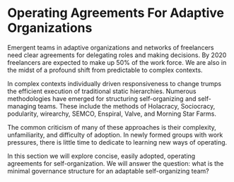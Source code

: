 # Operating Agreements For Adaptive Organizations

Emergent teams in adaptive organizations and networks of freelancers need clear agreements for delegating roles and making decisions. By 2020 freelancers are expected to make up 50% of the work force. We are also in the midst of a profound shift from predictable to complex contexts. 

In complex contexts individually driven responsiveness to change trumps the efficient execution of traditional static hierarchies. Numerous methodologies have emerged for structuring self-organizing and self-managing teams. These include the methods of Holacracy, Sociocracy, podularity, wirearchy, SEMCO, Enspiral, Valve, and Morning Star Farms.

The common criticism of many of these approaches is their complexity, unfamiliarity, and difficulty of adoption. In newly formed groups with work pressures, there is little time to dedicate to learning new ways of operating.

In this section we will explore concise, easily adopted, operating agreements for self-organization. We will answer the question: what is the minimal governance structure for an adaptable self-organizing team?
